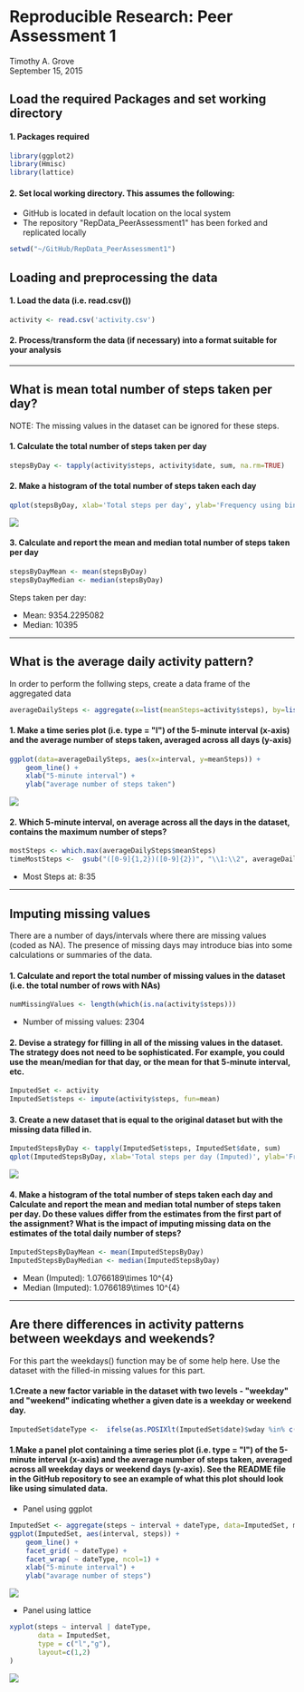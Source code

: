 # Reproducible Research: Peer Assessment 1
Timothy A. Grove  
September 15, 2015  

## Load the required Packages and set working directory

#### 1. Packages required

```r
library(ggplot2)
library(Hmisc)
library(lattice)
```

#### 2. Set local working directory.  This assumes the following:

* GitHub is located in default location on the local system
* The repository "RepData_PeerAssessment1" has been forked and replicated locally


```r
setwd("~/GitHub/RepData_PeerAssessment1")
```

## Loading and preprocessing the data
#### 1. Load the data (i.e. read.csv())

```r
activity <- read.csv('activity.csv')
```
#### 2. Process/transform the data (if necessary) into a format suitable for your analysis


----


## What is mean total number of steps taken per day?

NOTE: The missing values in the dataset can be ignored for these steps.

#### 1. Calculate the total number of steps taken per day

```r
stepsByDay <- tapply(activity$steps, activity$date, sum, na.rm=TRUE)
```

#### 2. Make a histogram of the total number of steps taken each day

```r
qplot(stepsByDay, xlab='Total steps per day', ylab='Frequency using binwith 500', binwidth=500)
```

![](PA1_template_files/figure-html/unnamed-chunk-5-1.png) 

#### 3. Calculate and report the mean and median total number of steps taken per day

```r
stepsByDayMean <- mean(stepsByDay)
stepsByDayMedian <- median(stepsByDay)
```

Steps taken per day:

* Mean: 9354.2295082
* Median:  10395

-----

## What is the average daily activity pattern?

In order to perform the follwing steps, create a data frame of the aggregated data


```r
averageDailySteps <- aggregate(x=list(meanSteps=activity$steps), by=list(interval=activity$interval), FUN=mean, na.rm=TRUE)
```

#### 1. Make a time series plot (i.e. type = "l") of the 5-minute interval (x-axis) and the average number of steps taken, averaged across all days (y-axis)


```r
ggplot(data=averageDailySteps, aes(x=interval, y=meanSteps)) +
    geom_line() +
    xlab("5-minute interval") +
    ylab("average number of steps taken") 
```

![](PA1_template_files/figure-html/unnamed-chunk-8-1.png) 

#### 2. Which 5-minute interval, on average across all the days in the dataset, contains the maximum number of steps?


```r
mostSteps <- which.max(averageDailySteps$meanSteps)
timeMostSteps <-  gsub("([0-9]{1,2})([0-9]{2})", "\\1:\\2", averageDailySteps[mostSteps,'interval'])
```

* Most Steps at: 8:35

----


## Imputing missing values

There are a number of days/intervals where there are missing values (coded as NA). The presence of missing days may introduce bias into some calculations or summaries of the data.

#### 1. Calculate and report the total number of missing values in the dataset (i.e. the total number of rows with NAs)


```r
numMissingValues <- length(which(is.na(activity$steps)))
```

* Number of missing values: 2304

#### 2. Devise a strategy for filling in all of the missing values in the dataset. The strategy does not need to be sophisticated. For example, you could use the mean/median for that day, or the mean for that 5-minute interval, etc.


```r
ImputedSet <- activity
ImputedSet$steps <- impute(activity$steps, fun=mean)
```

#### 3. Create a new dataset that is equal to the original dataset but with the missing data filled in.


```r
ImputedStepsByDay <- tapply(ImputedSet$steps, ImputedSet$date, sum)
qplot(ImputedStepsByDay, xlab='Total steps per day (Imputed)', ylab='Frequency using binwith 500', binwidth=500)
```

![](PA1_template_files/figure-html/unnamed-chunk-12-1.png) 

#### 4. Make a histogram of the total number of steps taken each day and Calculate and report the mean and median total number of steps taken per day. Do these values differ from the estimates from the first part of the assignment? What is the impact of imputing missing data on the estimates of the total daily number of steps?


```r
ImputedStepsByDayMean <- mean(ImputedStepsByDay)
ImputedStepsByDayMedian <- median(ImputedStepsByDay)
```
* Mean (Imputed): 1.0766189\times 10^{4}
* Median (Imputed):  1.0766189\times 10^{4}

----

## Are there differences in activity patterns between weekdays and weekends?

For this part the weekdays() function may be of some help here. Use the dataset with the filled-in missing values for this part.

#### 1.Create a new factor variable in the dataset with two levels - "weekday" and "weekend" indicating whether a given date is a weekday or weekend day.


```r
ImputedSet$dateType <-  ifelse(as.POSIXlt(ImputedSet$date)$wday %in% c(0,6), 'weekend', 'weekday')
```

#### 1.Make a panel plot containing a time series plot (i.e. type = "l") of the 5-minute interval (x-axis) and the average number of steps taken, averaged across all weekday days or weekend days (y-axis). See the README file in the GitHub repository to see an example of what this plot should look like using simulated data.

* Panel using ggplot 


```r
ImputedSet <- aggregate(steps ~ interval + dateType, data=ImputedSet, mean)
ggplot(ImputedSet, aes(interval, steps)) + 
    geom_line() + 
    facet_grid( ~ dateType) +
    facet_wrap( ~ dateType, ncol=1) +
    xlab("5-minute interval") + 
    ylab("avarage number of steps")
```

![](PA1_template_files/figure-html/unnamed-chunk-15-1.png) 

* Panel using lattice


```r
xyplot(steps ~ interval | dateType,
       data = ImputedSet,
       type = c("l","g"),
       layout=c(1,2)
)
```

![](PA1_template_files/figure-html/unnamed-chunk-16-1.png) 
